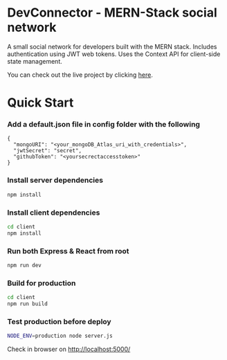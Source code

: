 # DevConnector - MERN-Stack social network
A small social network for developers built with the MERN stack. Includes authentication using JWT web tokens. 
Uses the Context API for client-side state management.

You can check out the live project by clicking [here](https://mern-stack-app-social-network.herokuapp.com/dashboard).

# Quick Start
### Add a default.json file in config folder with the following
```
{
  "mongoURI": "<your_mongoDB_Atlas_uri_with_credentials>",
  "jwtSecret": "secret",
  "githubToken": "<yoursecrectaccesstoken>"
}
```
### Install server dependencies
```bash
npm install
```
### Install client dependencies
```bash
cd client
npm install
```
### Run both Express & React from root
```bash
npm run dev
```
### Build for production
```bash
cd client
npm run build
```
### Test production before deploy
```bash
NODE_ENV=production node server.js
```
Check in browser on [http://localhost:5000/](http://localhost:5000/)
